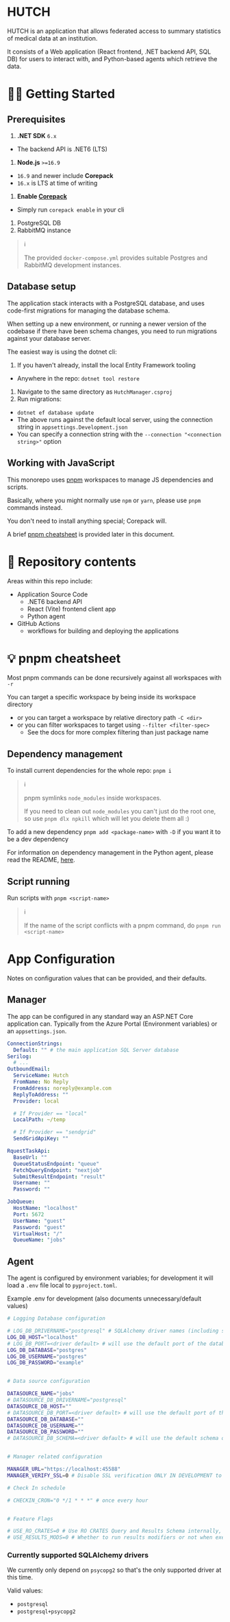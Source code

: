 # HUTCH

HUTCH is an application that allows federated access to summary statistics of medical data at an institution.

It consists of a Web application (React frontend, .NET backend API, SQL DB) for users to interact with, and Python-based agents which retrieve the data.

# 👩‍💻 Getting Started

## Prerequisites

1. **.NET SDK** `6.x`
  - The backend API is .NET6 (LTS)
1. **Node.js** `>=16.9`
  - `16.9` and newer include **Corepack**
  - `16.x` is LTS at time of writing
1. **Enable [Corepack](https://nodejs.org/api/corepack.html)**
  - Simply run `corepack enable` in your cli
1. PostgreSQL DB
1. RabbitMQ instance

> ℹ️
> 
> The provided `docker-compose.yml` provides suitable Postgres and RabbitMQ development instances.

## Database setup

The application stack interacts with a PostgreSQL database, and uses code-first migrations for managing the database schema.

When setting up a new environment, or running a newer version of the codebase if there have been schema changes, you need to run migrations against your database server.

The easiest way is using the dotnet cli:

1. If you haven't already, install the local Entity Framework tooling

- Anywhere in the repo: `dotnet tool restore`

1. Navigate to the same directory as `HutchManager.csproj`
1. Run migrations:

- `dotnet ef database update`
- The above runs against the default local server, using the connection string in `appsettings.Development.json`
- You can specify a connection string with the `--connection "<connection string>"` option

## Working with JavaScript

This monorepo uses [pnpm](https://pnpm.io) workspaces to manage JS dependencies and scripts.

Basically, where you might normally use `npm` or `yarn`, please use `pnpm` commands instead.

You don't need to install anything special; Corepack will.

A brief [pnpm cheatsheet](#-pnpm-cheatsheet) is provided later in this document.

# 📁 Repository contents

Areas within this repo include:

- Application Source Code
  - .NET6 backend API
  - React (Vite) frontend client app
  - Python agent
- GitHub Actions
  - workflows for building and deploying the applications
# 💡 pnpm cheatsheet

Most pnpm commands can be done recursively against all workspaces with `-r`

You can target a specific workspace by being inside its workspace directory

- or you can target a workspace by relative directory path `-C <dir>`
- or you can filter workspaces to target using `--filter <filter-spec>`
  - See the docs for more complex filtering than just package name

## Dependency management

To install current dependencies for the whole repo: `pnpm i`

> ℹ
>
> pnpm symlinks `node_modules` inside workspaces.
>
> If you need to clean out `node_modules` you can't just do the root one, so use `pnpm dlx npkill` which will let you delete them all :)

To add a new dependency `pnpm add <package-name>` with `-D` if you want it to be a dev dependency

For information on dependency management in the Python agent, please read the README, [here](app/HutchAgent/README.md).

## Script running

Run scripts with `pnpm <script-name>`

> ℹ
>
> If the name of the script conflicts with a pnpm command, do `pnpm run <script-name>`

# App Configuration

Notes on configuration values that can be provided, and their defaults.

## Manager

The app can be configured in any standard way an ASP.NET Core application can. Typically from the Azure Portal (Environment variables) or an `appsettings.json`.

```yaml
ConnectionStrings:
  Default: "" # the main application SQL Server database
Serilog:
  # ...
OutboundEmail:
  ServiceName: Hutch
  FromName: No Reply
  FromAddress: noreply@example.com
  ReplyToAddress: ""
  Provider: local

  # If Provider == "local"
  LocalPath: ~/temp

  # If Provider == "sendgrid"
  SendGridApiKey: ""

RquestTaskApi:
  BaseUrl: ""
  QueueStatusEndpoint: "queue"
  FetchQueryEndpoint: "nextjob"
  SubmitResultEndpoint: "result"
  Username: ""
  Password: ""

JobQueue:
  HostName: "localhost"
  Port: 5672
  UserName: "guest"
  Password: "guest"
  VirtualHost: "/"
  QueueName: "jobs"
```

## Agent

The agent is configured by environment variables; for development it will load a `.env` file local to `pyproject.toml`.

Example .env for development (also documents unnecessary/default values)

```sh
# Logging Database configuration

# LOG_DB_DRIVERNAME="postgresql" # SQLAlchemy driver names (including short names). See currently supported list.
LOG_DB_HOST="localhost"
# LOG_DB_PORT=<driver default> # will use the default port of the database driver
LOG_DB_DATABASE="postgres"
LOG_DB_USERNAME="postgres"
LOG_DB_PASSWORD="example"


# Data source configuration

DATASOURCE_NAME="jobs"
# DATASOURCE_DB_DRIVERNAME="postgresql"
DATASOURCE_DB_HOST=""
# DATASOURCE_DB_PORT=<driver default> # will use the default port of the database driver
DATASOURCE_DB_DATABASE=""
DATASOURCE_DB_USERNAME=""
DATASOURCE_DB_PASSWORD=""
# DATASOURCE_DB_SCHEMA=<driver default> # will use the default schema of the database driver (e.g. `public` for postgres, `dbo` for MSSQL...)


# Manager related configuration

MANAGER_URL="https://localhost:45588"
MANAGER_VERIFY_SSL=0 # Disable SSL verification ONLY IN DEVELOPMENT to allow for self-signed certs. Actual in-app default is 1.

# Check In schedule

# CHECKIN_CRON="0 */1 * * *" # once every hour


# Feature Flags

# USE_RO_CRATES=0 # Use RO CRATES Query and Results Schema internally, instead of Rquest
# USE_RESULTS_MODS=0 # Whether to run results modifiers or not when executing a query
```

### Currently supported SQLAlchemy drivers

We currently only depend on `psycopg2` so that's the only supported driver at this time.

Valid values:

- `postgresql`
- `postgresql+psycopg2`
